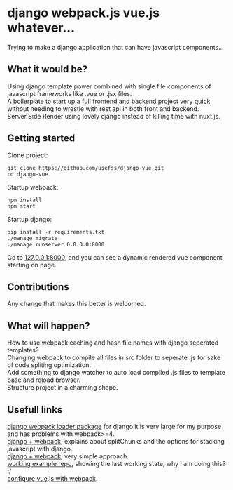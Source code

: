 # django webpack.js vue.js whatever...
Trying to make a django application that can have javascript components...

## What it would be?
Using django template power combined with single file components of javascript frameworks like .vue or .jsx files.  
A boilerplate to start up a full frontend and backend project very quick without needing to wrestle with rest api in both front and backend.  
Server Side Render using lovely django instead of killing time with nuxt.js.  

## Getting started
Clone project:
```
git clone https://github.com/usefss/django-vue.git
cd django-vue
```
Startup webpack:
```
npm install
npm start
```
Startup django:
```
pip install -r requirements.txt
./manage migrate
./manage runserver 0.0.0.0:8000
```
Go to [127.0.0.1:8000](http://127.0.0.1:8000), and you can see a dynamic rendered vue component starting on page.

## Contributions
Any change that makes this better is welcomed.

## What will happen?
How to use webpack caching and hash file names with django seperated templates?  
Changing webpack to compile all files in src folder to seperate .js for sake of code spliting optimization.  
Add something to django watcher to auto load compiled .js files to template base and reload browser.  
Structure project in a charming shape.  

## Usefull links 
[django webpack loader package](https://github.com/owais/django-webpack-loader) for django it is very large for my purpose and has problems with webpack>=4.  
[django + webpack](https://www.valentinog.com/blog/webpack-django/), explains about splitChunks and the options for stacking javascript with django.  
[django + webpack](https://pascalw.me/blog/2020/04/19/webpack-django.html), very simple approach.  
[working example repo](https://github.com/pascalw/django-webpack-boilerplate), showing the last working state, why I am doing this? :/  
[configure vue.js with webpack](https://medium.com/js-dojo/how-to-configure-webpack-4-with-vuejs-a-complete-guide-209e943c4772).